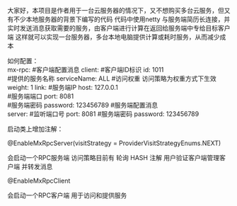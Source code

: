 大家好，本项目是作者用于一台云服务器的情况下，又不想购买多台云服务，但又有不少本地服务器的背景下编写的代码
代码中使用netty 与服务端简历长连接，并实时发送消息获取需要的服务，由客户端进行计算在返回给服务端中专给目标客户端
这样就可以实现一台服务器，多台本地电脑提供计算或耗时服务，从而减少成本

如何配置：  
mx-rpc:
    #客户端配置消息
    client:
    #客户端ID标识
    id: 1011  
    #提供的服务名称
    serviceName: ALL
    #访问权重 访问策略为权重方式下生效
    weight: 1
    link:
        #服务端IP
        host: 127.0.0.1  
        #服务端端口
        port: 8081  
        #服务端密码
        password: 123456789
    #服务端配置消息    
    server:
        #监听端口号
        port: 8081
        #服务端密码
        password: 123456789

启动类上增加注解：

@EnableMxRpcServer(visitStrategy = ProviderVisitStrategyEnums.NEXT)

会启动一个RPC服务端 访问策略目前有  轮询 HASH 注解
用户验证客户端管理客户端 并转发消息

@EnableMxRpcClient

会启动一个RPC客户端 用于访问和提供服务
